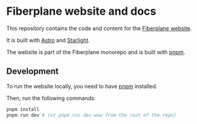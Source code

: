 # Fiberplane website and docs

This repository contains the code and content for the [Fiberplane website](https://fiberplane.com).

It is built with [Astro](https://astro.build) and [Starlight](https://starlight.astro.build).

The website is part of the Fiberplane monorepo and is built with [pnpm](https://pnpm.io).

## Development

To run the website locally, you need to have [pnpm](https://pnpm.io) installed.

Then, run the following commands:

```bash
pnpm install
pnpm run dev # (or pnpm run dev:www from the root of the repo)
```
